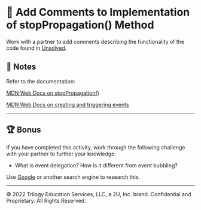 # 📐 Add Comments to Implementation of stopPropagation() Method

Work with a partner to add comments describing the functionality of the code found in [Unsolved](Unsolved/assets/js/script.js).

## 📝 Notes

Refer to the documentation: 

[MDN Web Docs on stopPropagation()](https://developer.mozilla.org/en-US/docs/Web/API/Event/stopPropagation)

[MDN Web Docs on creating and triggering events](https://developer.mozilla.org/en-US/docs/Web/Guide/Events/Creating_and_triggering_events)

---

## 🏆 Bonus

If you have completed this activity, work through the following challenge with your partner to further your knowledge:

* What is event delegation? How is it different from event bubbling?

Use [Google](https://www.google.com) or another search engine to research this.

---
© 2022 Trilogy Education Services, LLC, a 2U, Inc. brand. Confidential and Proprietary. All Rights Reserved.
